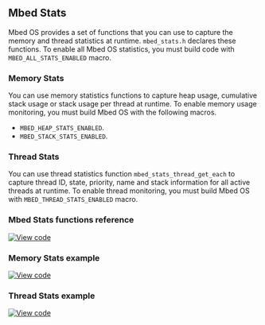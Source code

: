 ## Mbed Stats

Mbed OS provides a set of functions that you can use to capture the memory and thread statistics at runtime. `mbed_stats.h` declares these functions. To enable all Mbed OS statistics, you must build code with `MBED_ALL_STATS_ENABLED` macro.

### Memory Stats
You can use memory statistics functions to capture heap usage, cumulative stack usage or stack usage per thread at runtime. To enable memory usage monitoring, you must build Mbed OS with the following macros.

- `MBED_HEAP_STATS_ENABLED`.
- `MBED_STACK_STATS_ENABLED`.

### Thread Stats
You can use thread statistics function `mbed_stats_thread_get_each` to capture thread ID, state, priority, name and stack information for all active threads at runtime. To enable thread monitoring, you must build Mbed OS with `MBED_THREAD_STATS_ENABLED` macro.

### Mbed Stats functions reference

[![View code](https://www.mbed.com/embed/?type=library)](http://os-doc-builder.test.mbed.com/docs/development/mbed-os-api-doxy/mbed__stats_8h_source.html)

### Memory Stats example

[![View code](https://www.mbed.com/embed/?url=https://os.mbed.com/teams/mbed_example/code/mbed-os-example-platform-utils/)](https://os.mbed.com/teams/mbed_example/code/mbed-os-example-platform-utils/file/92b97ba04fd3/main.cpp)

### Thread Stats example

[![View code](https://www.mbed.com/embed/?url=https://os.mbed.com/teams/mbed_example/code/thread_statistics/)](https://os.mbed.com/teams/mbed_example/code/thread_statistics/file/8cfc3eff0d78/main.cpp/)
